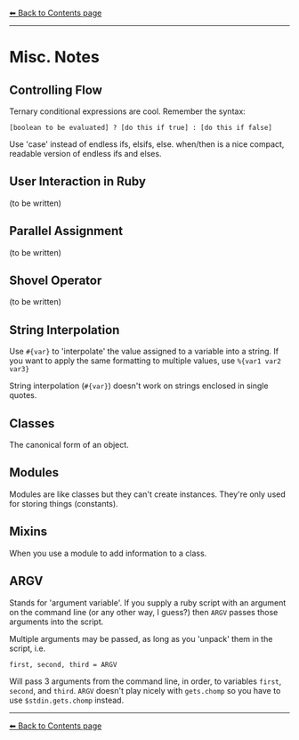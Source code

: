 [⬅︎ Back to Contents page](https://github.com/oscar-barlow/coding-notes#coding-notes)

---

# Misc. Notes

## Controlling Flow
Ternary conditional expressions are cool. Remember the syntax:

`[boolean to be evaluated] ? [do this if true] : [do this if false]`

Use 'case' instead of endless ifs, elsifs, else. when/then is a nice compact, readable version of endless ifs and elses.

## User Interaction in Ruby
(to be written)

## Parallel Assignment
(to be written)

## Shovel Operator
(to be written)

## String Interpolation
Use `#{var}` to 'interpolate' the value assigned to a variable into a string.
If you want to apply the same formatting to multiple values, use `%{var1 var2 var3}`

String interpolation (`#{var}`) doesn't work on strings enclosed in single quotes.

## Classes
The canonical form of an object.

## Modules
Modules are like classes but they can't create instances. They're only used for storing things (constants).

## Mixins
When you use a module to add information to a class.

## ARGV
Stands for 'argument variable'. If you supply a ruby script with an argument on the command line (or any other way, I guess?) then `ARGV` passes those arguments into the script.

Multiple arguments may be passed, as long as you 'unpack' them in the script, i.e.

`first, second, third = ARGV`

Will pass 3 arguments from the command line, in order, to variables `first`, `second`, and `third`. `ARGV` doesn't play nicely with `gets.chomp` so you have to use `$stdin.gets.chomp` instead.

---
[⬅︎ Back to Contents page](https://github.com/oscar-barlow/coding-notes#coding-notes)
